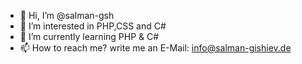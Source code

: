 - 👋 Hi, I’m @salman-gsh
- 👀 I’m interested in PHP,CSS and C#
- 🌱 I’m currently learning PHP & C#
- 📫 How to reach me? write me an E-Mail: info@salman-gishiev.de

<!---
salman-gsh/salman-gsh is a ✨ special ✨ repository because its `README.md` (this file) appears on your GitHub profile.
You can click the Preview link to take a look at your changes.
--->
